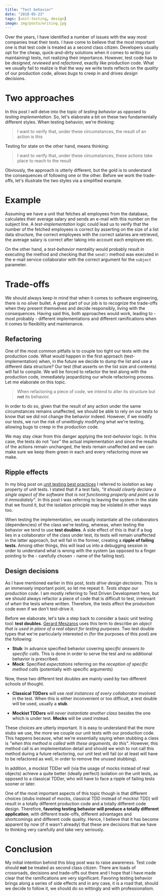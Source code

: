 ```yaml
---
title: "Test behavior"
date: "2018-05-23"
tags: [unit-testing, design]
image: img/posts/writing.jpg
---
```


Over the years, I have identified a number of issues with the way most companies treat their tests. I have come to believe that the most important one is that test code is treated as a second class citizen. Developers usually opt for the cheap, quick-and-dirty solutions when it comes to writing (or maintaining) tests, not realizing their importance. However, test code has to be *designed*, *reviewed* and *refactored*, exactly like production code. What we usually fail to realize is that the way we write tests reflects on the *quality* of our production code, allows *bugs* to creep in and drives *design* decisions.

# Two approaches

In this post I will delve into the topic of *testing behavior* as opposed to *testing implementation*. So, let's elaborate a bit on these two fundamentally different styles. When testing behavior, we're thinking:

> I want to verify that, under these circumstances, the result of an action is this

Testing for state on the other hand, means thinking:

> I want to verify that, under these circumstances, these actions take place to reach to the result

Obviously, the approach is utterly different, but the gold is to understand the consequences of following one or the other. Before we work the trade-offs, let's illustrate the two styles via a simplified example.

# Example

Assuming we have a unit that fetches all employees from the database, calculates their average salary and sends an e-mail with this number on the subject line. A *test-implementation* logic could lead us to verify that the number of the fetched employees is correct by asserting on the size of a list data structure, the correct employees with the correct salaries are retrieved, the average salary is correct after taking into account each employee etc.

On the other hand, a *test-behavior* mentality would probably result in executing the method and checking that the `send()` method was executed in the e-mail service collaborator with the correct argument for the `subject` parameter.

# Trade-offs

We should always keep in mind that when it comes to software engineering, there is no silver bullet. A great part of our job is to recognize the trade-offs when they present themselves and decide responsibly, living with the consequences. Having said this, both approaches would work, leading to - most probably - different implementations and different ramifications when it comes to flexibility and maintenance.

## Refactoring

One of the most common pitfalls is to couple too tight our tests with the production code. What would happen in the first approach (test-implementation) when, in the future we decide to dump the list and use a different data structure? Our test (that asserts on the list size and contents) will fail to compile. We will be forced to refactor the test along with the production code, immediately jeopardizing our whole refactoring process. Let me elaborate on this topic.

> When refactoring a piece of code, we intend to alter its structure but **not** its behavior.

In order to do so, given that the result of any action under the same circumstances remains unaffected, we should be able to rely on our tests to know that we did not change the behavior indeed. However, if we modify our tests, we run the risk of unwittingly modifying what we're testing, allowing bugs to creep in the production code.

We may stay clear from this danger applying the *test-behavior* logic. In this case, the tests do not *"see"* the actual implementation and since the results of the actions remain unchanged, the tests remain unaffected and we can make sure we keep them green in each and every refactoring move we make.

## Ripple effects

In my blog post on [unit testing best practices](https://nvoulgaris.com/unit-testing-best-practices) I referred to *isolation* as key property of unit tests. I stated that if a test fails, *"it should clearly declare a single aspect of the software that is not functioning properly and point us to it immediately"*. In this post I was referring to leaving the system in the state that we found it, but the isolation principle may be violated in other ways too.

When testing the implementation, we usually instantiate all the collaborators (dependencies) of the class we're testing, whereas, when testing the behavior we tend to use **test doubles**. A side effect of this is that if a bug lies in a collaborator of the class under test, its tests will remain unaffected in the latter approach, but will fail in the former, creating a **ripple of failing tests**. Among other things, this will lead us into a debugging session in order to understand what is wrong with the system (as opposed to a finger pointing to the - carefully chosen - name of the failing test).

## Design decisions

As I have mentioned earlier in this post, *tests drive design decisions*. This is an immensely important point, so let me repeat it. *Tests shape our production code*. I am mostly referring to Test Driven Development here, but we should always refactor a piece of code that is difficult to test, irrelevant of *when* the tests where written. Therefore, the tests affect the production code even if we don't test-drive it.

Before we elaborate, let's tale a step back to consider a basic unit testing tool: **test doubles**. [Gerard Meszaros](https://www.goodreads.com/author/show/193408.Gerard_Meszaros) uses this term to describe *an object that is used in place of a real object for testing purposes*. Two test double types that we're particularly interested in (for the purposes of this post) are the following:

 * **Stub**: In advance specified behavior covering *specific answers to specific calls*. This is done in order to serve the test and no additional behavior is prescribed.
 * **Mock**: Specified *expectations* referring on the *reception of specific method calls* (potentially with specific arguments)

Now, these two different test doubles are mainly used by two different schools of thought.

 * **Classical TDDers** will use *real instances of every collaborator* involved in the test. When this is either inconvenient or too difficult, a test double will be used, usually a **stub**.

 * **Mockist TDDers** will *never instantiate another class* besides the one which is under test. **Mocks** will be used instead.

These choices are utterly important. It is easy to understand that the more stubs we use, the more we couple our unit tests with our production code. This happens because, what we're essentially saying when stubbing a class is *"when this method is called with these arguments, do this"*. However, this method call is an implementation detail and should we wish to not call this method during a future refactoring, our unit test will fail (or at least will have to be refactored as well, in order to remove the unused stubbing).

In addition, a mockist TDDer will (via the usage of mocks instead of real objects) achieve a quite better (ideally perfect) isolation on the unit tests, as opposed to a classical TDDer, who will have to face a ripple of failing tests sooner or later.

One of the most important aspects of this topic though is that different choices (stubs instead of mocks, classical TDD instead of mockist TDD) will result in a totally different production code and a totally different code design. Therefore, **favoring testing behavior will produce a totally different application**, with different trade-offs, different advantages and shortcomings and different code quality. Hence, I believe that it has become apparent by now (if it wasn't already) that these are decisions that we have to thinking very carefully and take very seriously.

# Conclusion

My initial intention behind this blog post was to raise awareness. Test code should **not** be treated as second class citizen. There are loads of crossroads, decisions and trade-offs out there and I hope that I have made clear that the ramifications are very significant. Favoring testing behavior brings along a series of side effects and in any case, it is a road that, should we decide to follow it, we should do so wittingly and with professionalism.
